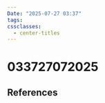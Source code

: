 ```yaml
---
Date: "2025-07-27 03:37"
tags: 
cssclasses:
  - center-titles
---
```

# 033727072025





## References